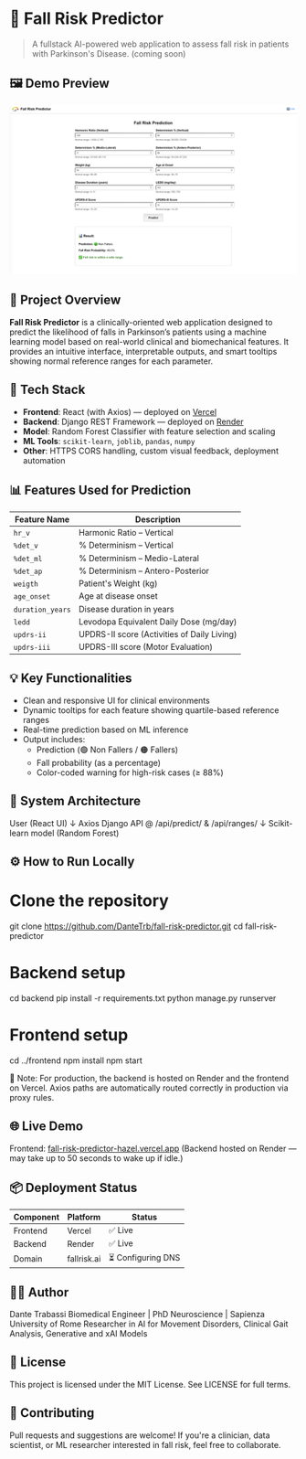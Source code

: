 # 🧠 Fall Risk Predictor

> A fullstack AI-powered web application to assess fall risk in patients with Parkinson's Disease. (coming soon)

## 🖼️ Demo Preview

![Fall Risk Predictor Demo](./frontend/public/fallrisk_demo.png)

## 🚀 Project Overview

**Fall Risk Predictor** is a clinically-oriented web application designed to predict the likelihood of falls in Parkinson’s patients using a machine learning model based on real-world clinical and biomechanical features. It provides an intuitive interface, interpretable outputs, and smart tooltips showing normal reference ranges for each parameter.

## 🧩 Tech Stack

- **Frontend**: React (with Axios) — deployed on [Vercel](https://vercel.com)
- **Backend**: Django REST Framework — deployed on [Render](https://render.com)
- **Model**: Random Forest Classifier with feature selection and scaling
- **ML Tools**: `scikit-learn`, `joblib`, `pandas`, `numpy`
- **Other**: HTTPS CORS handling, custom visual feedback, deployment automation

## 📊 Features Used for Prediction

| Feature Name      | Description                              |
|-------------------|------------------------------------------|
| `hr_v`            | Harmonic Ratio – Vertical                |
| `%det_v`          | % Determinism – Vertical                 |
| `%det_ml`         | % Determinism – Medio-Lateral            |
| `%det_ap`         | % Determinism – Antero-Posterior         |
| `weigth`          | Patient's Weight (kg)                    |
| `age_onset`       | Age at disease onset                     |
| `duration_years`  | Disease duration in years                |
| `ledd`            | Levodopa Equivalent Daily Dose (mg/day) |
| `updrs-ii`        | UPDRS-II score (Activities of Daily Living) |
| `updrs-iii`       | UPDRS-III score (Motor Evaluation)       |

## 💡 Key Functionalities

- Clean and responsive UI for clinical environments
- Dynamic tooltips for each feature showing quartile-based reference ranges
- Real-time prediction based on ML inference
- Output includes:
  - Prediction (🟢 Non Fallers / 🟠 Fallers)
  - Fall probability (as a percentage)
  - Color-coded warning for high-risk cases (≥ 88%)

## 🔄 System Architecture

User (React UI)
↓ Axios
Django API @ /api/predict/ & /api/ranges/
↓
Scikit-learn model (Random Forest)

## ⚙️ How to Run Locally

# Clone the repository
git clone https://github.com/DanteTrb/fall-risk-predictor.git
cd fall-risk-predictor

# Backend setup
cd backend
pip install -r requirements.txt
python manage.py runserver

# Frontend setup
cd ../frontend
npm install
npm start

📝 Note: For production, the backend is hosted on Render and the frontend on Vercel. Axios paths are automatically routed correctly in production via proxy rules.

## 🌐 Live Demo
Frontend:
[fall-risk-predictor-hazel.vercel.app](https://fall-risk-predictor-hazel.vercel.app)
(Backend hosted on Render — may take up to 50 seconds to wake up if idle.)

## 📦 Deployment Status
| Component | Platform    | Status            |
| --------- | ----------- | ----------------- |
| Frontend  | Vercel      | ✅ Live            |
| Backend   | Render      | ✅ Live            |
| Domain    | fallrisk.ai | ⏳ Configuring DNS |

## 👨‍⚕️ Author
Dante Trabassi
Biomedical Engineer | PhD Neuroscience | Sapienza University of Rome
Researcher in AI for Movement Disorders, Clinical Gait Analysis, Generative and xAI Models

## 📄 License
This project is licensed under the MIT License.
See LICENSE for full terms.

## 🤝 Contributing
Pull requests and suggestions are welcome!
If you're a clinician, data scientist, or ML researcher interested in fall risk, feel free to collaborate.
